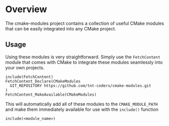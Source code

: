 # Overview

The cmake-modules project contains a collection of useful CMake modules that can
be easily integrated into any CMake project.

## Usage

Using these modules is very straightforward. Simply use the `FetchContent`
module that comes with CMake to integrate these modules seamlessly into your
own projects.

    include(FetchContent)
    FetchContent_Declare(CMakeModules
      GIT_REPOSITORY https://github.com/tnt-coders/cmake-modules.git
    )
    FetchContent_MakeAvailable(CMakeModules)

This will automatically add all of these modules to the `CMAKE_MODULE_PATH` and
make them immediately available for use with the `include()` function

    include(<module_name>)
